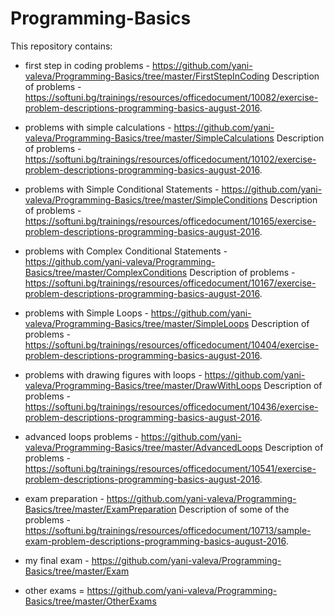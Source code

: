 # Programming-Basics
This repository contains:

- first step in coding problems - https://github.com/yani-valeva/Programming-Basics/tree/master/FirstStepInCoding
Description of problems - https://softuni.bg/trainings/resources/officedocument/10082/exercise-problem-descriptions-programming-basics-august-2016.

- problems with simple calculations - https://github.com/yani-valeva/Programming-Basics/tree/master/SimpleCalculations
Description of problems - https://softuni.bg/trainings/resources/officedocument/10102/exercise-problem-descriptions-programming-basics-august-2016.

- problems with Simple Conditional Statements - https://github.com/yani-valeva/Programming-Basics/tree/master/SimpleConditions
Description of problems - https://softuni.bg/trainings/resources/officedocument/10165/exercise-problem-descriptions-programming-basics-august-2016.

- problems with Complex Conditional Statements - https://github.com/yani-valeva/Programming-Basics/tree/master/ComplexConditions
Description of problems - https://softuni.bg/trainings/resources/officedocument/10167/exercise-problem-descriptions-programming-basics-august-2016.

- problems with Simple Loops - https://github.com/yani-valeva/Programming-Basics/tree/master/SimpleLoops
Description of problems - https://softuni.bg/trainings/resources/officedocument/10404/exercise-problem-descriptions-programming-basics-august-2016.

- problems with drawing figures with loops - https://github.com/yani-valeva/Programming-Basics/tree/master/DrawWithLoops
Description of problems - https://softuni.bg/trainings/resources/officedocument/10436/exercise-problem-descriptions-programming-basics-august-2016.

- advanced loops problems - https://github.com/yani-valeva/Programming-Basics/tree/master/AdvancedLoops
Description of problems - https://softuni.bg/trainings/resources/officedocument/10541/exercise-problem-descriptions-programming-basics-august-2016.

- exam preparation - https://github.com/yani-valeva/Programming-Basics/tree/master/ExamPreparation
Description of some of the problems - https://softuni.bg/trainings/resources/officedocument/10713/sample-exam-problem-descriptions-programming-basics-august-2016.

- my final exam - https://github.com/yani-valeva/Programming-Basics/tree/master/Exam

- other exams = https://github.com/yani-valeva/Programming-Basics/tree/master/OtherExams
